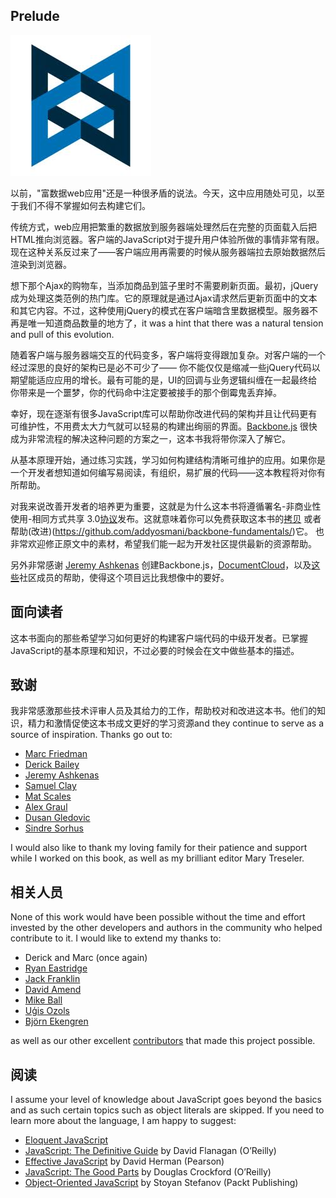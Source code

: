 ## Prelude

![](img/logo.jpg)

以前，"富数据web应用"还是一种很矛盾的说法。今天，这中应用随处可见，以至于我们不得不掌握如何去构建它们。

传统方式，web应用把繁重的数据放到服务器端处理然后在完整的页面载入后把HTML推向浏览器。客户端的JavaScript对于提升用户体验所做的事情非常有限。现在这种关系反过来了——客户端应用再需要的时候从服务器端拉去原始数据然后渲染到浏览器。

想下那个Ajax的购物车，当添加商品到篮子里时不需要刷新页面。最初，jQuery成为处理这类范例的热门库。它的原理就是通过Ajax请求然后更新页面中的文本和其它内容。不过，这种使用jQuery的模式在客户端暗含里数据模型。服务器不再是唯一知道商品数量的地方了，it was a hint that there was a natural tension and pull of this evolution. 

随着客户端与服务器端交互的代码变多，客户端将变得跟加复杂。对客户端的一个经过深思的良好的架构已是必不可少了—— 你不能仅仅是缩减一些jQuery代码以期望能适应应用的增长。最有可能的是，UI的回调与业务逻辑纠缠在一起最终给你带来是一个噩梦，你的代码命中注定要被接手的那个倒霉鬼丢弃掉。

幸好，现在逐渐有很多JavaScript库可以帮助你改进代码的架构并且让代码更有可维护性，不用费太大力气就可以轻易的构建出绚丽的界面。[Backbone.js](http://documentcloud.github.com/backbone/) 很快成为非常流程的解决这种问题的方案之一，这本书我将带你深入了解它。

从基本原理开始，通过练习实践，学习如何构建结构清晰可维护的应用。如果你是一个开发者想知道如何编写易阅读，有组织，易扩展的代码——这本教程将对你有所帮助。

对我来说改善开发者的培养更为重要，这就是为什么这本书将遵循署名-非商业性使用-相同方式共享 3.0[协议](http://creativecommons.org/licenses/by-nc-sa/3.0/cn/)发布。这就意味着你可以免费获取这本书的[拷贝](http://addyosmani.github.com/backbone-fundamentals/) 或者帮助(改进)(https://github.com/addyosmani/backbone-fundamentals/)它。 也非常欢迎修正原文中的素材，希望我们能一起为开发社区提供最新的资源帮助。


另外非常感谢 [Jeremy Ashkenas](https://github.com/jashkenas) 创建Backbone.js，[DocumentCloud](documentcloud.org)，以及[这些](https://github.com/addyosmani/backbone-fundamentals/contributors)社区成员的帮助，使得这个项目远比我想像中的要好。

## 面向读者

这本书面向的那些希望学习如何更好的构建客户端代码的中级开发者。已掌握JavaScript的基本原理和知识，不过必要的时候会在文中做些基本的描述。

## 致谢

我非常感激那些技术评审人员及其给力的工作，帮助校对和改进这本书。他们的知识，精力和激情促使这本书成文更好的学习资源and they continue to serve as a source of inspiration. Thanks go out to:

* [Marc Friedman](https://github.com/dcmaf)
* [Derick Bailey](https://github.com/derickbailey)
* [Jeremy Ashkenas](https://github.com/jashkenas)
* [Samuel Clay](https://github.com/samuelclay)
* [Mat Scales](http://github.com/wibblymat)
* [Alex Graul](https://github.com/alexgraul)
* [Dusan Gledovic](https://github.com/g6scheme)
* [Sindre Sorhus](https://github.com/sindresorhus)

I would also like to thank my loving family for their patience and support while I worked on this book, as well as my brilliant editor Mary Treseler.

## 相关人员

None of this work would have been possible without the time and effort invested by the other developers and authors in the community who helped contribute to it. I would like to extend my thanks to: 

* Derick and Marc (once again)
* [Ryan Eastridge](https://github.com/eastridge)
* [Jack Franklin](https://github.com/jackfranklin)
* [David Amend](https://github.com/raDiesle)
* [Mike Ball](https://github.com/mdb)
* [Uģis Ozols](https://github.com/ugisozols)
* [Björn Ekengren](https://github.com/Ekengren)

as well as our other excellent [contributors](https://github.com/addyosmani/backbone-fundamentals/graphs/contributors) that made this project possible.

## 阅读

I assume your level of knowledge about JavaScript goes beyond the basics and as such certain topics such as object literals are skipped. If you need to learn more about the language, I am happy to suggest:

* [Eloquent JavaScript](http://eloquentjavascript.net/)
* [JavaScript: The Definitive Guide](http://shop.oreilly.com/product/9780596805531.do) by David Flanagan (O’Reilly)
* [Effective JavaScript](http://www.informit.com/store/effective-javascript-68-specific-ways-to-harness-the-9780321812186) by David Herman (Pearson)
* [JavaScript: The Good Parts](http://shop.oreilly.com/product/9780596517748.do) by Douglas Crockford (O’Reilly)
* [Object-Oriented JavaScript](http://www.amazon.com/Object-Oriented-Javascript-Stoyan-Stefanov/dp/1847194141) by Stoyan Stefanov (Packt Publishing)

